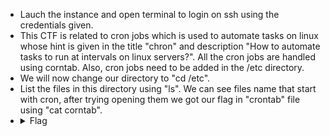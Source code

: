 - Lauch the instance and open terminal to login on ssh using the credentials given.
- This CTF is related to cron jobs which is used to automate tasks on linux whose hint is given in the title "chron" and description "How to automate 
  tasks to run at intervals on linux servers?". All the cron jobs are handled using corntab. Also, cron jobs need to be added in the /etc directory.
- We will now change our directory to "cd /etc".
- List the files in this directory using "ls". We can see files name that start with cron, after trying opening them we got our flag in "crontab" file using 
  "cat corntab". 
- <details>
  <summary>Flag</summary>
   picoCTF{Sch3DUL7NG_T45K3_L1NUX_1d781160}
  </details>

